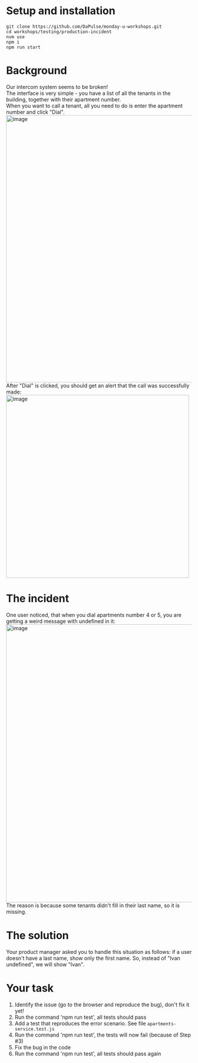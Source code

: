 # Setup and installation
```
git clone https://github.com/DaPulse/monday-u-workshops.git  
cd workshops/testing/production-incident
nvm use  
npm i 
npm run start
```

# Background
Our intercom system seems to be broken!  
The interface is very simple - you have a list of all the tenants in the building, together with their apartment number.  
When you want to call a tenant, all you need to do is enter the apartment number and click "Dial".  
<img width="725" alt="image" src="https://user-images.githubusercontent.com/62943675/166449335-04f32b55-2bb1-40b2-a5d2-1beb4b7593d4.png"></br>
After "Dial" is clicked, you should get an alert that the call was successfully made:  
<img width="496" alt="image" src="https://user-images.githubusercontent.com/62943675/166450096-a63cce4c-a45f-4897-9ad0-2be8400b9e65.png"></br>

# The incident
One user noticed, that when you dial apartments number 4 or 5, you are getting a weird message with undefined in it:  
<img width="754" alt="image" src="https://user-images.githubusercontent.com/62943675/166449596-03f0d669-b4d6-4a22-90ce-9c7aa7a30e04.png"></br>
The reason is because some tenants didn't fill in their last name, so it is missing.

# The solution
Your product manager asked you to handle this situation as follows: if a user doesn't have a last name, show only the first name.
So, instead of "Ivan undefined", we will show "Ivan".

# Your task
1) Identify the issue (go to the browser and reproduce the bug), don't fix it yet!  
2) Run the command 'npm run test', all tests should pass  
3) Add a test that reproduces the error scenario. See file `apartments-service.test.js`  
4) Run the command 'npm run test', the tests will now fail (because of Step #3)  
5) Fix the bug in the code  
6) Run the command 'npm run test', all tests should pass again  
